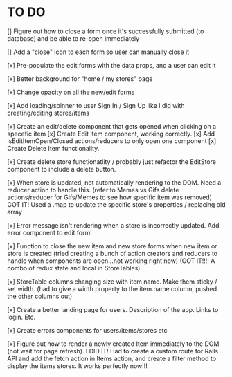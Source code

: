 # TO DO 

[] Figure out how to close a form once it's successfully submitted (to database) and be able to re-open immediately

[] Add a "close" icon to each form so user can manually close it

[x] Pre-populate the edit forms with the data props, and a user can edit it

[x] Better background for "home / my stores" page

[x] Change opacity on all the new/edit forms

[x] Add loading/spinner to user Sign In / Sign Up like I did with creating/editing stores/items

[x] Create an edit/delete component that gets opened when clicking on a specefic item
    [x] Create Edit Item component, working correctly. 
        [x] Add isEditItemOpen/Closed actions/reducers to only open one component
    [x] Create Delete Item functionality.

[x] Create delete store functionatlity / probably just refactor the EditStore component to include a delete button.

[x] When store is updated, not automatically rendering to the DOM. Need a reducer action to handle this.
    (refer to Memes vs Gifs delete actions/reducer for Gifs/Memes to see how specific item was removed)
    GOT IT! Used a .map to update the specific store's properties / replacing old array

[x] Error message isn't rendering when a store is incorrectly updated. Add error component to edit form!


[x] Function to close the new item and new store forms when new item or store is created
    (tried creating a bunch of action creators and reducers to handle when components are open...not working right now)
    (GOT IT!!!! A combo of redux state and local in StoreTables)

[x] StoreTable columns changing size with item name. Make them sticky / set width.
    (had to give a width property to the item.name column, pushed the other columns out)

[x] Create a better landing page for users. Description of the app. Links to login. Etc.

[x] Create errors components for users/items/stores etc

[x] Figure out how to render a newly created Item immediately to the DOM (not wait for page refresh).
    I DID IT! Had to create a custom route for Rails API and add the fetch action in Items action, and 
    create a filter method to display the items stores. It works perfectly now!!!